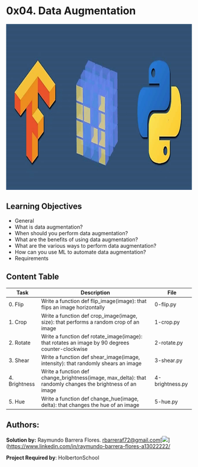 # 0x04. Data Augmentation #

<img src="https://github.com/RayBar72/holbertonschool-machine_learning/blob/master/image.png" width="1000" height="450">

## Learning Objectives ##

- General
- What is data augmentation?
- When should you perform data augmentation?
- What are the benefits of using data augmentation?
- What are the various ways to perform data augmentation?
- How can you use ML to automate data augmentation?
- Requirements

## Content Table ##

| Task | Description | File |
| ----------- | ----------- | ----------- |
| 0. Flip | Write a function def flip_image(image): that flips an image horizontally | 0-flip.py |
| 1. Crop | Write a function def crop_image(image, size): that performs a random crop of an image | 1-crop.py |
| 2. Rotate | Write a function def rotate_image(image): that rotates an image by 90 degrees counter-clockwise | 2-rotate.py |
| 3. Shear | Write a function def shear_image(image, intensity): that randomly shears an image | 3-shear.py |
| 4. Brightness | Write a function def change_brightness(image, max_delta): that randomly changes the brightness of an image | 4-brightness.py |
| 5. Hue | Write a function def change_hue(image, delta): that changes the hue of an image | 5-hue.py |

## Authors: ##

**Solution by:** Raymundo Barrera Flores. [rbarreraf72@gmail.com](rbarreraf72@gmail.com)[<img src="https://img.shields.io/badge/linkedin-%230077B5.svg?&style=for-the-badge&logo=linkedin&logoColor=white"/>](https://www.linkedin.com/in/raymundo-barrera-flores-a13022222/


**Project Required by**: HolbertonSchool
